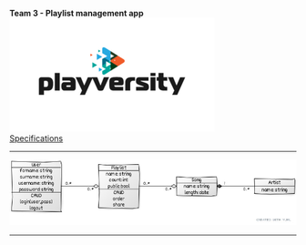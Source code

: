 <b>Team 3 - Playlist management app</b><br>
<img src="https://raw.githubusercontent.com/gdincu/PlayVersity/master/playversity_0.png" alt="logo"/>
<br>
<u>Specifications</u>
<hr>
<img src="https://raw.githubusercontent.com/gdincu/PlayVersity/master/UML.jpg" alt="logo"/>
<hr>
